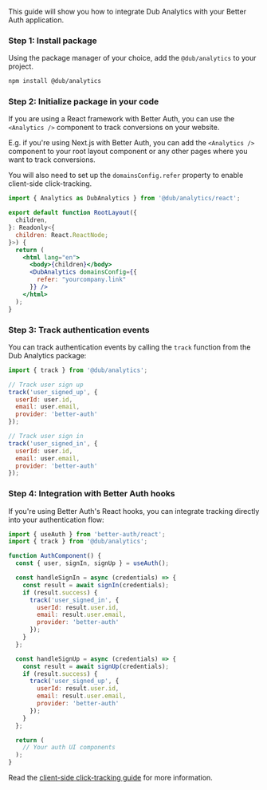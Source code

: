 This guide will show you how to integrate Dub Analytics with your Better Auth application.

### Step 1: Install package

Using the package manager of your choice, add the `@dub/analytics` to your project.

```bash
npm install @dub/analytics
```

### Step 2: Initialize package in your code

If you are using a React framework with Better Auth, you can use the `<Analytics />` component to track conversions on your website.

E.g. if you're using Next.js with Better Auth, you can add the `<Analytics />` component to your root layout component or any other pages where you want to track conversions.

You will also need to set up the `domainsConfig.refer` property to enable client-side click-tracking.

```jsx
import { Analytics as DubAnalytics } from '@dub/analytics/react';

export default function RootLayout({
  children,
}: Readonly<{
  children: React.ReactNode;
}>) {
  return (
    <html lang="en">
      <body>{children}</body>
      <DubAnalytics domainsConfig={{
        refer: "yourcompany.link"
      }} />
    </html>
  );
}
```

### Step 3: Track authentication events

You can track authentication events by calling the `track` function from the Dub Analytics package:

```jsx
import { track } from '@dub/analytics';

// Track user sign up
track('user_signed_up', {
  userId: user.id,
  email: user.email,
  provider: 'better-auth'
});

// Track user sign in
track('user_signed_in', {
  userId: user.id,
  email: user.email,
  provider: 'better-auth'
});
```

### Step 4: Integration with Better Auth hooks

If you're using Better Auth's React hooks, you can integrate tracking directly into your authentication flow:

```jsx
import { useAuth } from 'better-auth/react';
import { track } from '@dub/analytics';

function AuthComponent() {
  const { user, signIn, signUp } = useAuth();

  const handleSignIn = async (credentials) => {
    const result = await signIn(credentials);
    if (result.success) {
      track('user_signed_in', {
        userId: result.user.id,
        email: result.user.email,
        provider: 'better-auth'
      });
    }
  };

  const handleSignUp = async (credentials) => {
    const result = await signUp(credentials);
    if (result.success) {
      track('user_signed_up', {
        userId: result.user.id,
        email: result.user.email,
        provider: 'better-auth'
      });
    }
  };

  return (
    // Your auth UI components
  );
}
```

Read the [client-side click-tracking guide](https://dub.co/docs/sdks/client-side/features/client-side-click-tracking) for more information.
